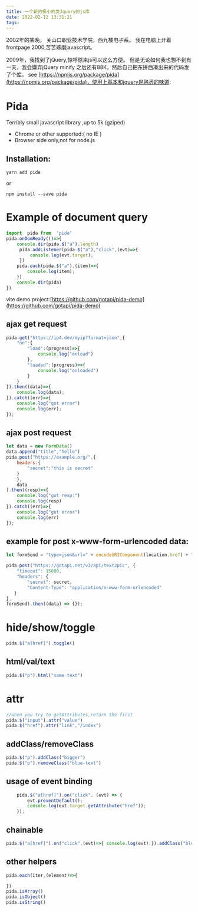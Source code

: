 ```yaml
---
title: 一个新的极小的类Jquery的js库
date: 2022-02-12 13:31:21
tags:
---
```


2002年的某晚。
关山口职业技术学院，西九楼电子系。
我在电脑上开着frontpage 2000,苦苦琢磨javascript。

2009年，我找到了jQuery,惊呼原来js可以这么方便。
但是无论如何我也想不到有一天，我会嫌弃jQuery minify 之后还有88K，然后自己把东拼西凑出来的代码发了个库。
see [https://npmjs.org/package/pida](https://npmjs.org/package/pida)，使用上基本和jquery是熟悉的味道:

# Pida 

Terribly small javascript library ,up to 5k (gziped)

- Chrome or other supported:( no IE )
- Browser side only,not for node.js
 

## Installation:
```shell
yarn add pida
```
or 
```shell
npm install --save pida
```



# Example of document query

```javascript
import  pida from  'pida'
pida.onDomReady(()=>{
    console.dir(pida.$("a").length)
     pida.addListener(pida.$("a"),"click",(evt)=>{
         console.log(evt.target);
     })
    pida.each(pida.$("a"),(item)=>{
        console.log(item);
    })
    console.dir(pida)
})
```

vite demo project:[https://github.com/gotapi/pida-demo](https://github.com/gotapi/pida-demo)

## ajax get request

```javascript
pida.get("https://ip4.dev/myip?format=json",{
    "on":{
        "load":(progress)=>{
            console.log("onload")
        },
        "loaded":(progress)=>{
            console.log("onloaded")    
        }
    }
}).then((data)=>{
    console.log(data);
}).catch((err)=>{
    console.log("got error")
    console.log(err);
});
```

## ajax post request

```javascript
let data = new FormData()
data.append("title","hello")
pida.post("https://example.org/",{
    headers:{
        "secret":"this is secret"
    }
    },
    data
).then((resp)=>{
    console.log("got resp:")
    console.log(resp)
}).catch((err)=>{
    console.log("got error")
    console.log(err)
});
```

## example for post x-www-form-urlencoded data:
```javascript
let formSend = "type=json&url=" + encodeURIComponent(location.href) + "&content=" + encodeURIComponent("Hellobaby");

pida.post("https://gotapi.net/v3/api/text2pic", {
    "timeout": 15000,
    "headers": {
        "secret": secret,
        "Content-Type": "application/x-www-form-urlencoded"
   }
},
formSend).then((data) => {});
```

# hide/show/toggle



```javascript
pida.$("a[href]").toggle()
```

## html/val/text
```javascript
pida.$("p").html("same text")

```

# attr
```javascript
//when you try to getAttributes,return the first
pida.$("input").attr("value")
pida.$("href").attr("link","/index")
```

## addClass/removeClass

```javascript
pida.$("p").addClass("bigger")
pida.$("p").removeClass("blue-text")
```

## usage of event binding

```javascript
    pida.$("a[href]").on("click", (evt) => {
        evt.preventDefault();
        console.log(evt.target.getAttribute("href"));
    });
```


## chainable

```javascript
pida.$("a[href]").on("click",(evt)=>{ console.log(evt);}).addClass("blue").addClass("bigger")
```

## other helpers 
```javascript
pida.each(iter,(element)=>{

})
pida.isArray()
pida.isObject()
pida.isString()
```